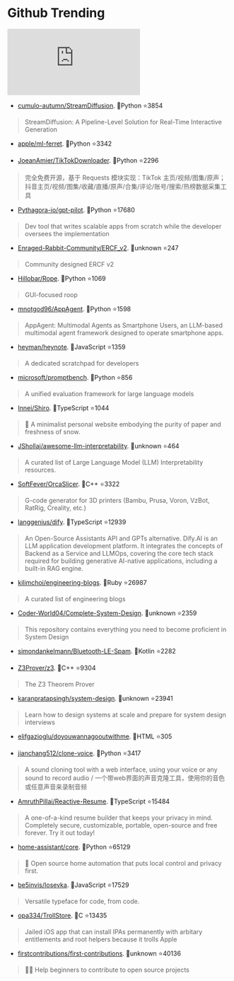 # Github Trending 
 ![daily-bing](https://api.isoyu.com/bing_images.php) 
 - [cumulo-autumn/StreamDiffusion](https://github.com/cumulo-autumn/StreamDiffusion). 💪Python ⭐3854 
 > StreamDiffusion: A Pipeline-Level Solution for Real-Time Interactive Generation 
 - [apple/ml-ferret](https://github.com/apple/ml-ferret). 💪Python ⭐3342 
 >  
 - [JoeanAmier/TikTokDownloader](https://github.com/JoeanAmier/TikTokDownloader). 💪Python ⭐2296 
 > 完全免费开源，基于 Requests 模块实现：TikTok 主页/视频/图集/原声；抖音主页/视频/图集/收藏/直播/原声/合集/评论/账号/搜索/热榜数据采集工具 
 - [Pythagora-io/gpt-pilot](https://github.com/Pythagora-io/gpt-pilot). 💪Python ⭐17680 
 > Dev tool that writes scalable apps from scratch while the developer oversees the implementation 
 - [Enraged-Rabbit-Community/ERCF_v2](https://github.com/Enraged-Rabbit-Community/ERCF_v2). 💪unknown ⭐247 
 > Community designed ERCF v2 
 - [Hillobar/Rope](https://github.com/Hillobar/Rope). 💪Python ⭐1069 
 > GUI-focused roop 
 - [mnotgod96/AppAgent](https://github.com/mnotgod96/AppAgent). 💪Python ⭐1598 
 > AppAgent: Multimodal Agents as Smartphone Users, an LLM-based multimodal agent framework designed to operate smartphone apps. 
 - [heyman/heynote](https://github.com/heyman/heynote). 💪JavaScript ⭐1359 
 > A dedicated scratchpad for developers 
 - [microsoft/promptbench](https://github.com/microsoft/promptbench). 💪Python ⭐856 
 > A unified evaluation framework for large language models 
 - [Innei/Shiro](https://github.com/Innei/Shiro). 💪TypeScript ⭐1044 
 > 📜 A minimalist personal website embodying the purity of paper and freshness of snow. 
 - [JShollaj/awesome-llm-interpretability](https://github.com/JShollaj/awesome-llm-interpretability). 💪unknown ⭐464 
 > A curated list of Large Language Model (LLM) Interpretability resources. 
 - [SoftFever/OrcaSlicer](https://github.com/SoftFever/OrcaSlicer). 💪C++ ⭐3322 
 > G-code generator for 3D printers (Bambu, Prusa, Voron, VzBot, RatRig, Creality, etc.) 
 - [langgenius/dify](https://github.com/langgenius/dify). 💪TypeScript ⭐12939 
 > An Open-Source Assistants API and GPTs alternative. Dify.AI is an LLM application development platform. It integrates the concepts of Backend as a Service and LLMOps, covering the core tech stack required for building generative AI-native applications, including a built-in RAG engine. 
 - [kilimchoi/engineering-blogs](https://github.com/kilimchoi/engineering-blogs). 💪Ruby ⭐26987 
 > A curated list of engineering blogs 
 - [Coder-World04/Complete-System-Design](https://github.com/Coder-World04/Complete-System-Design). 💪unknown ⭐2359 
 > This repository contains everything you need to become proficient in System Design 
 - [simondankelmann/Bluetooth-LE-Spam](https://github.com/simondankelmann/Bluetooth-LE-Spam). 💪Kotlin ⭐2282 
 >  
 - [Z3Prover/z3](https://github.com/Z3Prover/z3). 💪C++ ⭐9304 
 > The Z3 Theorem Prover 
 - [karanpratapsingh/system-design](https://github.com/karanpratapsingh/system-design). 💪unknown ⭐23941 
 > Learn how to design systems at scale and prepare for system design interviews 
 - [elifgazioglu/doyouwannagooutwithme](https://github.com/elifgazioglu/doyouwannagooutwithme). 💪HTML ⭐305 
 >  
 - [jianchang512/clone-voice](https://github.com/jianchang512/clone-voice). 💪Python ⭐3417 
 > A sound cloning tool with a web interface, using your voice or any sound to record audio / 一个带web界面的声音克隆工具，使用你的音色或任意声音来录制音频 
 - [AmruthPillai/Reactive-Resume](https://github.com/AmruthPillai/Reactive-Resume). 💪TypeScript ⭐15484 
 > A one-of-a-kind resume builder that keeps your privacy in mind. Completely secure, customizable, portable, open-source and free forever. Try it out today! 
 - [home-assistant/core](https://github.com/home-assistant/core). 💪Python ⭐65129 
 > 🏡 Open source home automation that puts local control and privacy first. 
 - [be5invis/Iosevka](https://github.com/be5invis/Iosevka). 💪JavaScript ⭐17529 
 > Versatile typeface for code, from code. 
 - [opa334/TrollStore](https://github.com/opa334/TrollStore). 💪C ⭐13435 
 > Jailed iOS app that can install IPAs permanently with arbitary entitlements and root helpers because it trolls Apple 
 - [firstcontributions/first-contributions](https://github.com/firstcontributions/first-contributions). 💪unknown ⭐40136 
 > 🚀✨ Help beginners to contribute to open source projects 
 